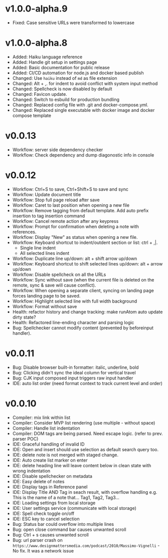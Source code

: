 # v1.0.0-alpha.9

- Fixed: Case sensitive URLs were transformed to lowercase

# v1.0.0-alpha.8

- Added: Haiku language reference
- Added: Handle git setup in settings page
- Added: Basic documentation for public release
- Added: CI/CD automation for node.js and docker based publish
- Changed: Use `haiku` instead of `md` as file extension
- Changed: Alt + ,. for indent to avoid conflict with system input method
- Changed: Spellcheck is now disabled by default
- Changed: Favicon update.
- Changed: Switch to esbuild for production bundling
- Changed: Replaced config file with .git and docker-compose.yml.
- Changed: Replaced single executable with docker image and docker compose template

# v0.0.13

- Workflow: server side dependency checker
- Workflow: Check dependency and dump diagonostic info in console

# v0.0.12

- Workflow: Ctrl+S to save, Ctrl+Shift+S to save and sync
- Workflow: Update document title
- Workflow: Stop full page reload after save
- Workflow: Caret to last position when opening a new file
- Workflow: Remove tagging from default template. Add auto prefix insertion to tag insertion command
- Workflow: Cancel remote action after any keypress
- Workflow: Prompt for confirmation when deleting a note with references.
- Workflow: Display "New" as status when opening a new file.
- Workflow: Keyboard shortcut to indent/outdent section or list: ctrl + ,|.
  - Single line indent
  - All selected lines indent
- Workflow: Duplicate line up/down: alt + shift arrow up/down
- Workflow: Keyboard shortcut to shift selected lines up/down: alt + arrow up/down
- Workflow: Disable spellcheck on all the URLs
- Workflow: Sync without save (when the current file is deleted on the remote, sync & save will cause conflict).
- Workflow: When opening a separate client, syncing on landing page forces landing page to be saved.
- Workflow: Highlight selected line with full width background
- Workflow: Format without save
- Health: refactor history and change tracking: make runAtom auto update dirty state?
- Health: Refactored line-ending character and parsing logic
- Bug: Spellchecker cannot modify content (prevented by beforeinput handler).

# v0.0.11

- Bug: Disable browser built-in formatter: italic, underline, bold
- Bug: Clicking didn't sync the ideal column for vertical travel
- Bug: CJK input composed input triggers raw input handler
- IDE: auto list order (need format context to track current level and order)

# v0.0.10

- Compiler: mix link within list
- Compiler: Consider MVP list rendering (use multiple - without space)
- Compiler: Handle list indentation
- Compiler: DOM tags are being parsed. Need escape logic. (refer to prev. parser POC)
- IDE: Graceful handling of invalid ID
- IDE: Open and insert should use selection as default search query too.
- IDE: delete note is not merged with staged change.
- IDE: Auto create list marker on enter
- IDE: delete heading line will leave content below in clean state with wrong indentation
- IDE: Disable spellchecker on metadata
- IDE: Easy delete of notes
- IDE: Display tags in Reference panel
- IDE: Display Title AND Tag in seach result, with overflow handling e.g. This is the name of a note that... Tag1, Tag2, Tag3...
- IDE: Loading settings from local storage
- IDE: User settings service (communicate with local storage)
- IDE: Spell check toggle on/off
- IDE: ESC key to cancel selection
- Bug: Status bar could overflow into multiple lines
- Bug: open close command bar causes unwanted scroll
- Bug: Ctrl + s causes unwanted scroll
- Bug: url parser crash on `https://www.designmattersmedia.com/podcast/2010/Massimo-Vignelli` - No fix. It was a network issue
